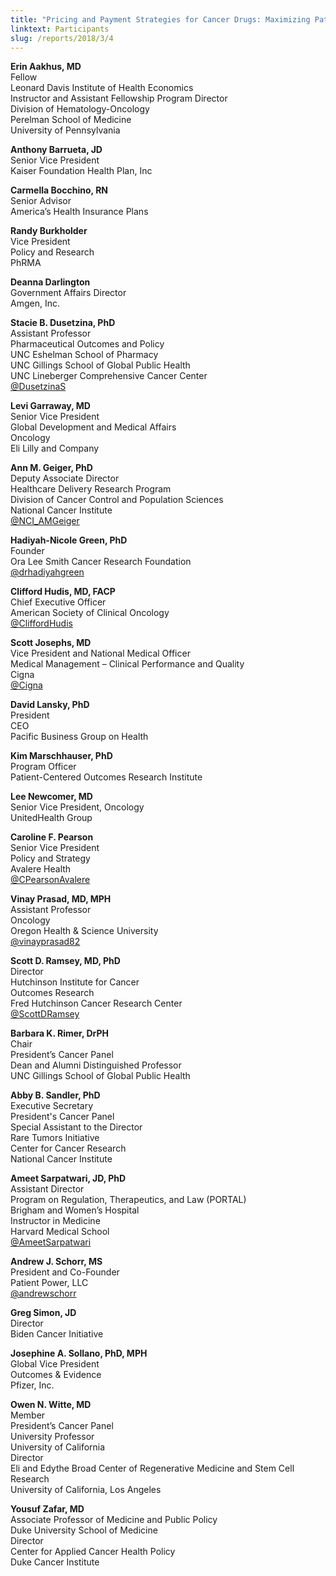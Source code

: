 ```yaml
---
title: "Pricing and Payment Strategies for Cancer Drugs: Maximizing Patients' Access to Beneficial Therapies"
linktext: Participants
slug: /reports/2018/3/4
---
```

<div class="full-report-container">
<div class="left-nav-container">
<left-navigation root="/reports/2018/3"></left-navigation>
</div>
<div class="report-container">

**Erin Aakhus, MD** \
Fellow \
Leonard Davis Institute of Health Economics \
Instructor and Assistant Fellowship Program Director \
Division of Hematology-Oncology \
Perelman School of Medicine \
University of Pennsylvania

**Anthony Barrueta, JD** \
Senior Vice President \
Kaiser Foundation Health Plan, Inc

**Carmella Bocchino, RN** \
Senior Advisor \
America’s Health Insurance Plans

**Randy Burkholder** \
Vice President \
Policy and Research \
PhRMA

**Deanna Darlington** \
Government Affairs Director \
Amgen, Inc.

**Stacie B. Dusetzina, PhD** \
Assistant Professor \
Pharmaceutical Outcomes and Policy \
UNC Eshelman School of Pharmacy \
UNC Gillings School of Global Public Health \
UNC Lineberger Comprehensive Cancer Center \
[@DusetzinaS](https://twitter.com/DusetzinaS)

**Levi Garraway, MD** \
Senior Vice President \
Global Development and Medical Affairs \
Oncology \
Eli Lilly and Company

**Ann M. Geiger, PhD** \
Deputy Associate Director \
Healthcare Delivery Research Program \
Division of Cancer Control and Population Sciences \
National Cancer Institute \
[@NCI_AMGeiger](https://twitter.com/NCI_AMGeiger)

**Hadiyah-Nicole Green, PhD** \
Founder \
Ora Lee Smith Cancer Research Foundation \
[@drhadiyahgreen](https://twitter.com/drhadiyahgreen)

**Clifford Hudis, MD, FACP** \
Chief Executive Officer \
American Society of Clinical Oncology \
[@CliffordHudis](https://twitter.com/CliffordHudis)

**Scott Josephs, MD** \
Vice President and National Medical Officer \
Medical Management – Clinical Performance and Quality \
Cigna \
[@Cigna](https://twitter.com/Cigna)

**David Lansky, PhD** \
President \
CEO \
Pacific Business Group on Health

**Kim Marschhauser, PhD** \
Program Officer \
Patient-Centered Outcomes Research Institute

**Lee Newcomer, MD** \
Senior Vice President, Oncology \
UnitedHealth Group

**Caroline F. Pearson** \
Senior Vice President \
Policy and Strategy \
Avalere Health \
[@CPearsonAvalere](https://twitter.com/CPearsonAvalere)

**Vinay Prasad, MD, MPH** \
Assistant Professor \
Oncology \
Oregon Health & Science University \
[@vinayprasad82](https://twitter.com/vinayprasad82)

**Scott D. Ramsey, MD, PhD** \
Director \
Hutchinson Institute for Cancer \
Outcomes Research \
Fred Hutchinson Cancer Research Center \
[@ScottDRamsey](https://twitter.com/ScottDRamsey)

**Barbara K. Rimer, DrPH** \
Chair \
President’s Cancer Panel \
Dean and Alumni Distinguished Professor \
UNC Gillings School of Global Public Health

**Abby B. Sandler, PhD** \
Executive Secretary \
President's Cancer Panel \
Special Assistant to the Director \
Rare Tumors Initiative \
Center for Cancer Research \
National Cancer Institute

**Ameet Sarpatwari, JD, PhD** \
Assistant Director \
Program on Regulation, Therapeutics, and Law (PORTAL) \
Brigham and Women’s Hospital \
Instructor in Medicine \
Harvard Medical School \
[@AmeetSarpatwari](https://twitter.com/AmeetSarpatwari)

**Andrew J. Schorr, MS** \
President and Co-Founder \
Patient Power, LLC \
[@andrewschorr](https://twitter.com/andrewschorr)

**Greg Simon, JD** \
Director \
Biden Cancer Initiative

**Josephine A. Sollano, PhD, MPH** \
Global Vice President \
Outcomes & Evidence \
Pfizer, Inc.

**Owen N. Witte, MD** \
Member \
President’s Cancer Panel \
University Professor \
University of California \
Director \
Eli and Edythe Broad Center of Regenerative Medicine and Stem Cell Research \
University of California, Los Angeles

**Yousuf Zafar, MD** \
Associate Professor of Medicine and Public Policy \
Duke University School of Medicine \
Director \
Center for Applied Cancer Health Policy \
Duke Cancer Institute

</div>
</div>
